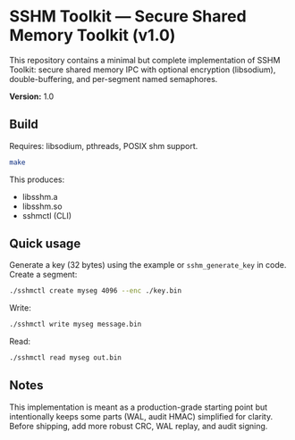 # SSHM Toolkit — Secure Shared Memory Toolkit (v1.0)

This repository contains a minimal but complete implementation of SSHM Toolkit:
secure shared memory IPC with optional encryption (libsodium), double-buffering,
and per-segment named semaphores.

**Version:** 1.0

## Build

Requires: libsodium, pthreads, POSIX shm support.

```bash
make
```

This produces:
- libsshm.a
- libsshm.so
- sshmctl (CLI)

## Quick usage

Generate a key (32 bytes) using the example or `sshm_generate_key` in code.
Create a segment:
```bash
./sshmctl create myseg 4096 --enc ./key.bin
```

Write:
```bash
./sshmctl write myseg message.bin
```

Read:
```bash
./sshmctl read myseg out.bin
```

## Notes

This implementation is meant as a production-grade starting point but intentionally
keeps some parts (WAL, audit HMAC) simplified for clarity. Before shipping,
add more robust CRC, WAL replay, and audit signing.

